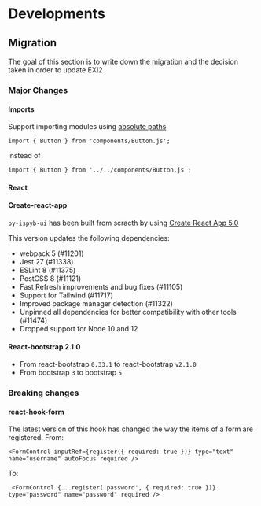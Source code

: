 # Developments


## Migration
The goal of this section is to write down the migration and the decision taken in order to update EXI2



### Major Changes

#### Imports

Support importing modules using [absolute paths](https://create-react-app.dev/docs/importing-a-component/#absolute-imports)

```
import { Button } from 'components/Button.js';
```
instead of
```
import { Button } from '../../components/Button.js';
```

#### React

#### Create-react-app

`py-ispyb-ui` has been built from scracth by using [Create React App 5.0](https://github.com/facebook/create-react-app/releases/tag/v5.0.0)

This version updates the following dependencies:
- webpack 5 (#11201)
- Jest 27 (#11338)
- ESLint 8 (#11375)
- PostCSS 8 (#11121)
- Fast Refresh improvements and bug fixes (#11105)
- Support for Tailwind (#11717)
- Improved package manager detection (#11322)
- Unpinned all dependencies for better compatibility with other tools (#11474)
- Dropped support for Node 10 and 12

#### React-bootstrap 2.1.0

 - From react-bootstrap `0.33.1` to react-bootstrap `v2.1.0`
 - From bootstrap `3` to bootstrap `5` 


### Breaking changes

#### react-hook-form

The latest version of this hook has changed the way the items of a form are registered.
From:
```
<FormControl inputRef={register({ required: true })} type="text" name="username" autoFocus required />
```
To:
```
 <FormControl {...register('password', { required: true })} type="password" name="password" required />
```
